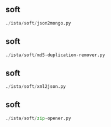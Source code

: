 
## soft
```python
./ista/soft/json2mongo.py
```


## soft
```python
./ista/soft/md5-duplication-remover.py
```


## soft
```python
./ista/soft/xml2json.py
```


## soft
```python
./ista/soft/zip-opener.py
```

